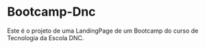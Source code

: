 # Bootcamp-Dnc
Este é o projeto de uma LandingPage de um Bootcamp do curso de Tecnologia da Escola DNC.
